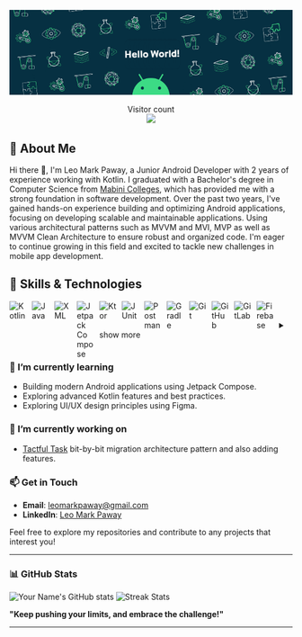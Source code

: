 <p align="center">
  <img src="https://github.com/leomarkpaway/leomarkpaway/blob/main/assets/banner.gif" alt="Banner" />
</p>
<p align="center"> 
  Visitor count<br>
  <img src="https://profile-counter.glitch.me/leomarkpaway/count.svg" />
</p>

## 🚀 About Me
Hi there 👋, I'm Leo Mark Paway, a Junior Android Developer with 2 years of experience working with Kotlin. I graduated with a Bachelor's degree in Computer Science from [Mabini Colleges](https://mabinicolleges.edu.ph/), which has provided me with a strong foundation in software development. Over the past two years, I've gained hands-on experience building and optimizing Android applications, focusing on developing scalable and maintainable applications. Using various architectural patterns such as MVVM and MVI, MVP as well as MVVM Clean Architecture to ensure robust and organized code. I'm eager to continue growing in this field and excited to tackle new challenges in mobile app development.

## 🔧 Skills & Technologies

<img align="left" alt="Kotlin" width="30px" style="padding-right:10px;" src="https://cdn.jsdelivr.net/gh/devicons/devicon/icons/kotlin/kotlin-original.svg"/>
<img align="left" alt="Java" width="30px" style="padding-right:10px;" src="https://cdn.jsdelivr.net/gh/devicons/devicon/icons/java/java-original.svg"/>
<img align="left" alt="XML" width="30px" style="padding-right:10px;" src="https://cdn.jsdelivr.net/gh/devicons/devicon/icons/xml/xml-original.svg"/>
<img align="left" alt="Jetpack Compose" width="30px" style="padding-right:10px;" src="https://cdn.jsdelivr.net/gh/devicons/devicon/icons/android/android-original.svg"/>
<img align="left" alt="Ktor" width="30px" style="padding-right:10px;" src="https://cdn.jsdelivr.net/gh/devicons/devicon/icons/ktor/ktor-original.svg"/>
<img align="left" alt="JUnit" width="30px" style="padding-right:10px;" src="https://cdn.jsdelivr.net/gh/devicons/devicon/icons/junit/junit-original.svg"/>
<img align="left" alt="Postman" width="30px" style="padding-right:10px;" src="https://cdn.jsdelivr.net/gh/devicons/devicon/icons/postman/postman-original.svg"/>
<img align="left" alt="Gradle" width="30px" style="padding-right:10px;" src="https://cdn.jsdelivr.net/gh/devicons/devicon/icons/gradle/gradle-original.svg"/>
<img align="left" alt="Git" width="30px" style="padding-right:10px;" src="https://cdn.jsdelivr.net/gh/devicons/devicon/icons/git/git-original.svg"/>
<img align="left" alt="GitHub" width="30px" style="padding-right:10px;" src="https://cdn.jsdelivr.net/gh/devicons/devicon/icons/github/github-original.svg"/>
<img align="left" alt="GitLab" width="30px" style="padding-right:10px;" src="https://cdn.jsdelivr.net/gh/devicons/devicon/icons/gitlab/gitlab-original.svg"/>
<img align="left" alt="Firebase" width="30px" style="padding-right:10px;" src="https://cdn.jsdelivr.net/gh/devicons/devicon/icons/firebase/firebase-original.svg"/>
<br />
<br />

<details>
  <summary>show more</summary>

  <table>
    <thead>
      <tr>
        <th>Category</th>
        <th>Skills & Technologies</th>
      </tr>
    </thead>
    <tbody>
      <tr>
        <td><strong>Languages & Markup</strong> 💻</td>
        <td>Kotlin, Java, XML</td>
      </tr>
      <tr>
        <td><strong>Architecture</strong> ⚒️</td>
        <td>MVVM, Clean Architecture, MVI, MVP</td>
      </tr>
      <tr>
        <td><strong>UI/UX</strong> 🎨</td>
        <td>Jetpack Compose, Material Components for Android, Constraint Layout</td>
      </tr>
      <tr>
        <td><strong>Dependency Injection</strong> 💉</td>
        <td>Hilt, Dagger</td>
      </tr>
      <tr>
        <td><strong>Networking</strong> 🌐</td>
        <td>Retrofit, OkHttp, Ktor</td>
      </tr>
      <tr>
        <td><strong>Asynchronous/Synchronous & Reactive Programming</strong> ⚙️</td>
        <td>Kotlin Coroutines, DataBinding, ViewModel, LiveData, Flow</td>
      </tr>
      <tr>
        <td><strong>Image Loading & Caching</strong> 🖼️</td>
        <td>Glide, Picasso</td>
      </tr>
      <tr>
        <td><strong>Database & JSON Parsing</strong> 💾</td>
        <td>Room, Gson, Moshi, Kotlinx serialization</td>
      </tr>
      <tr>
        <td><strong>Navigation</strong> 🧭</td>
        <td>Navigation Component, Fragment Manager</td>
      </tr>
      <tr>
        <td><strong>Testing</strong> 🧪</td>
        <td>JUnit, Postman</td>
      </tr>
      <tr>
        <td><strong>Build Tools</strong> 🛠️</td>
        <td>Gradle</td>
      </tr>
      <tr>
        <td><strong>Version Control</strong> 🗂️</td>
        <td>Git, GitHub, GitLab</td>
      </tr>
      <tr>
        <td><strong>Other Libraries</strong> 📦</td>
        <td>Firebase, ExoPlayer</td>
      </tr>
    </tbody>
  </table>

</details>

#
### 🌱 I’m currently learning
- Building modern Android applications using Jetpack Compose.
- Exploring advanced Kotlin features and best practices.
- Exploring UI/UX design principles using Figma.

### 🔭 I’m currently working on
- [Tactful Task](https://github.com/leomarkpaway/Tactful-Task) bit-by-bit migration architecture pattern and also adding features.

### 📫 Get in Touch
- **Email**: leomarkpaway@gmail.com
- **LinkedIn**: [Leo Mark Paway](https://linkedin.com/in/leomarkpaway)

Feel free to explore my repositories and contribute to any projects that interest you!

---

### 📊 GitHub Stats

![Your Name's GitHub stats](https://github-readme-stats.vercel.app/api?username=leomarkpaway&show_icons=true&theme=dark)  ![Streak Stats](https://github-readme-streak-stats.herokuapp.com/?user=leomarkpaway&theme=dark)

**"Keep pushing your limits, and embrace the challenge!"**

---

<!--
**leomarkpaway/leomarkpaway** is a ✨ _special_ ✨ repository because its `README.md` (this file) appears on your GitHub profile.

Here are some ideas to get you started:

- 🔭 I’m currently working on ...
- 🌱 I’m currently learning ...
- 👯 I’m looking to collaborate on ...
- 🤔 I’m looking for help with ...
- 💬 Ask me about ...
- 📫 How to reach me: ...
- 😄 Pronouns: ...
- ⚡ Fun fact: ...
-->
